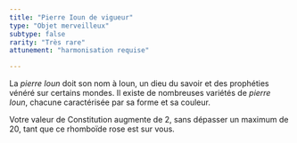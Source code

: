 ```yaml
---
title: "Pierre Ioun de vigueur"
type: "Objet merveilleux"
subtype: false
rarity: "Très rare"
attunement: "harmonisation requise"

---
```

La _pierre Ioun_ doit son nom à Ioun, un dieu du savoir et des prophéties vénéré sur certains mondes. Il existe de nombreuses variétés de _pierre Ioun_, chacune caractérisée par sa forme et sa couleur.

Votre valeur de Constitution augmente de 2, sans dépasser un maximum de 20, tant que ce rhomboïde rose est sur vous.
